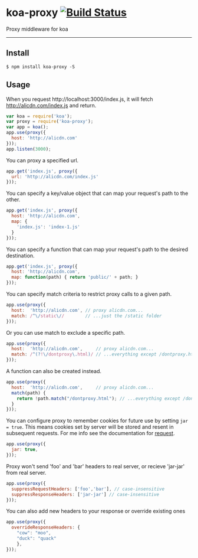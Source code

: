 # koa-proxy [![Build Status](https://travis-ci.com/edorivai/koa-proxy.svg?branch=master)](https://travis-ci.com/edorivai/koa-proxy)

Proxy middleware for koa

---

## Install

```
$ npm install koa-proxy -S
```

## Usage

When you request http://localhost:3000/index.js, it will fetch http://alicdn.com/index.js and return.

```js
var koa = require('koa');
var proxy = require('koa-proxy');
var app = koa();
app.use(proxy({
  host: 'http://alicdn.com'
}));
app.listen(3000);
```

You can proxy a specified url.

```js
app.get('index.js', proxy({
  url: 'http://alicdn.com/index.js'
}));
```

You can specify a key/value object that can map your request's path to the other.

```js
app.get('index.js', proxy({
  host: 'http://alicdn.com',
  map: {
    'index.js': 'index-1.js'
  }
}));
```

You can specify a function that can map your request's path to the desired destination.

```js
app.get('index.js', proxy({
  host: 'http://alicdn.com',
  map: function(path) { return 'public/' + path; }
}));
```

You can specify match criteria to restrict proxy calls to a given path.

```js
app.use(proxy({
  host:  'http://alicdn.com', // proxy alicdn.com...
  match: /^\/static\//        // ...just the /static folder
}));
```

Or you can use match to exclude a specific path.

```js
app.use(proxy({
  host:  'http://alicdn.com',     // proxy alicdn.com...
  match: /^(?!\/dontproxy\.html)/ // ...everything except /dontproxy.html
}));
```

A function can also be created instead.

```js
app.use(proxy({
  host:  'http://alicdn.com',     // proxy alicdn.com...
  match(path) {
    return !path.match("/dontproxy.html"); // ...everything except /dontproxy.html
  }
}));
```

You can configure proxy to remember cookies for future use by setting `jar = true`. This means cookies set by server will be stored and resent in subsequent requests. For me info see the documentation for [request](https://github.com/request/request).

```js
app.use(proxy({
  jar: true,
}));
```

Proxy won't send 'foo' and 'bar' headers to real server, or recieve 'jar-jar' from real server.

```js
app.use(proxy({
  suppressRequestHeaders: ['foo','bar'], // case-insensitive
  suppressResponseHeaders: ['jar-jar'] // case-insensitive
}));
```

You can also add new headers to your response or override existing ones
```js
app.use(proxy({
  overrideResponseHeaders: {
    "cow": "moo",
    "duck": "quack"
    },
}));
```
